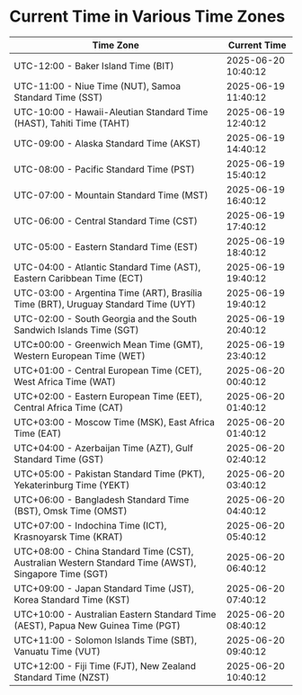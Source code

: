 # Current Time in Various Time Zones

| Time Zone | Current Time |
|-----------|--------------|
| UTC-12:00 - Baker Island Time (BIT) | 2025-06-20 10:40:12 |
| UTC-11:00 - Niue Time (NUT), Samoa Standard Time (SST) | 2025-06-19 11:40:12 |
| UTC-10:00 - Hawaii-Aleutian Standard Time (HAST), Tahiti Time (TAHT) | 2025-06-19 12:40:12 |
| UTC-09:00 - Alaska Standard Time (AKST) | 2025-06-19 14:40:12 |
| UTC-08:00 - Pacific Standard Time (PST) | 2025-06-19 15:40:12 |
| UTC-07:00 - Mountain Standard Time (MST) | 2025-06-19 16:40:12 |
| UTC-06:00 - Central Standard Time (CST) | 2025-06-19 17:40:12 |
| UTC-05:00 - Eastern Standard Time (EST) | 2025-06-19 18:40:12 |
| UTC-04:00 - Atlantic Standard Time (AST), Eastern Caribbean Time (ECT) | 2025-06-19 19:40:12 |
| UTC-03:00 - Argentina Time (ART), Brasília Time (BRT), Uruguay Standard Time (UYT) | 2025-06-19 19:40:12 |
| UTC-02:00 - South Georgia and the South Sandwich Islands Time (SGT) | 2025-06-19 20:40:12 |
| UTC±00:00 - Greenwich Mean Time (GMT), Western European Time (WET) | 2025-06-19 23:40:12 |
| UTC+01:00 - Central European Time (CET), West Africa Time (WAT) | 2025-06-20 00:40:12 |
| UTC+02:00 - Eastern European Time (EET), Central Africa Time (CAT) | 2025-06-20 01:40:12 |
| UTC+03:00 - Moscow Time (MSK), East Africa Time (EAT) | 2025-06-20 01:40:12 |
| UTC+04:00 - Azerbaijan Time (AZT), Gulf Standard Time (GST) | 2025-06-20 02:40:12 |
| UTC+05:00 - Pakistan Standard Time (PKT), Yekaterinburg Time (YEKT) | 2025-06-20 03:40:12 |
| UTC+06:00 - Bangladesh Standard Time (BST), Omsk Time (OMST) | 2025-06-20 04:40:12 |
| UTC+07:00 - Indochina Time (ICT), Krasnoyarsk Time (KRAT) | 2025-06-20 05:40:12 |
| UTC+08:00 - China Standard Time (CST), Australian Western Standard Time (AWST), Singapore Time (SGT) | 2025-06-20 06:40:12 |
| UTC+09:00 - Japan Standard Time (JST), Korea Standard Time (KST) | 2025-06-20 07:40:12 |
| UTC+10:00 - Australian Eastern Standard Time (AEST), Papua New Guinea Time (PGT) | 2025-06-20 08:40:12 |
| UTC+11:00 - Solomon Islands Time (SBT), Vanuatu Time (VUT) | 2025-06-20 09:40:12 |
| UTC+12:00 - Fiji Time (FJT), New Zealand Standard Time (NZST) | 2025-06-20 10:40:12 |
